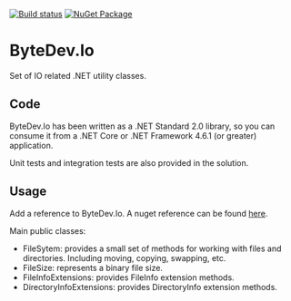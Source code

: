 [![Build status](https://ci.appveyor.com/api/projects/status/github/bytedev/ByteDev.Io?branch=master&svg=true)](https://ci.appveyor.com/project/bytedev/ByteDev-Io/branch/master)
[![NuGet Package](https://img.shields.io/nuget/v/ByteDev.Io.svg)](https://www.nuget.org/packages/ByteDev.Io)

# ByteDev.Io

Set of IO related .NET utility classes.

## Code

ByteDev.Io has been written as a .NET Standard 2.0 library, so you can consume it from a .NET Core or .NET Framework 4.6.1 (or greater) application.

Unit tests and integration tests are also provided in the solution.

## Usage

Add a reference to ByteDev.Io.  A nuget reference can be found [here](https://www.nuget.org/packages/ByteDev.Io/).

Main public classes:

- FileSytem: provides a small set of methods for working with files and directories. Including moving, copying, swapping, etc.
- FileSize: represents a binary file size.
- FileInfoExtensions: provides FileInfo extension methods.
- DirectoryInfoExtensions: provides DirectoryInfo extension methods.

